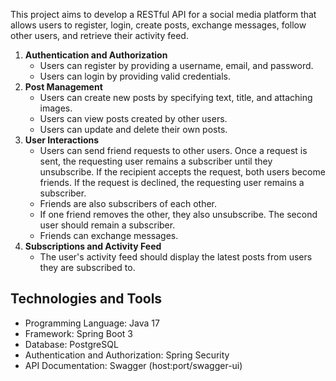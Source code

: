 <p>This project aims to develop a RESTful API for a social media platform that allows users to register, login, create posts, exchange messages, follow other users, and retrieve their activity feed.</p>
<ol>
    <li><strong>Authentication and Authorization</strong>
        <ul>
            <li>Users can register by providing a username, email, and password.</li>
            <li>Users can login by providing valid credentials.</li>
        </ul>
    </li>
  <li><strong>Post Management</strong>
        <ul>
            <li>Users can create new posts by specifying text, title, and attaching images.</li>
            <li>Users can view posts created by other users.</li>
            <li>Users can update and delete their own posts.</li>
        </ul>
    </li>
    <li><strong>User Interactions</strong>
        <ul>
            <li>Users can send friend requests to other users. Once a request is sent, the requesting user remains a subscriber until they unsubscribe. If the recipient accepts the request, both users become friends. If the request is declined, the requesting user remains a subscriber.</li>
            <li>Friends are also subscribers of each other.</li>
            <li>If one friend removes the other, they also unsubscribe. The second user should remain a subscriber.</li>
            <li>Friends can exchange messages.</li>
        </ul>
    </li>
    <li><strong>Subscriptions and Activity Feed</strong>
        <ul>
            <li>The user's activity feed should display the latest posts from users they are subscribed to.</li>
        </ul>
    </li>
</ol>
<h2>Technologies and Tools</h2>
<ul>
    <li>Programming Language: Java 17</li>
    <li>Framework: Spring Boot 3 </li>
    <li>Database: PostgreSQL</li>
    <li>Authentication and Authorization: Spring Security</li>
    <li>API Documentation: Swagger (host:port/swagger-ui)</li>
</ul>
